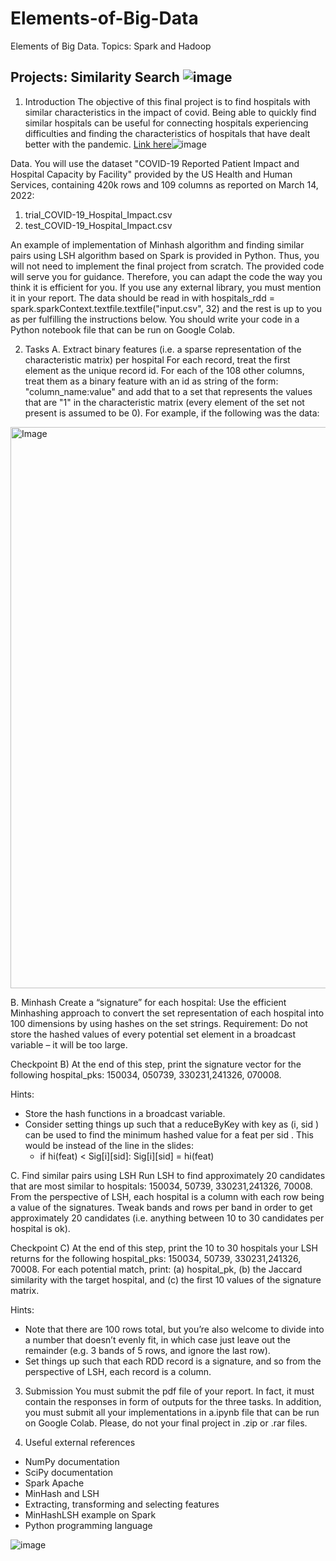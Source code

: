 # Elements-of-Big-Data
Elements of Big Data. Topics: Spark and Hadoop

## Projects: Similarity Search ![image](https://github.com/user-attachments/assets/dc37f44a-f0a9-4b8a-a70c-c4c1a52063de)

1. Introduction 
The objective of this final project is to find hospitals with similar characteristics in the impact of covid. Being able to quickly find similar hospitals can be useful for connecting hospitals experiencing difficulties and finding the characteristics of hospitals that have dealt better with the pandemic. [Link here](https://healthdata.gov/Hospital/COVID-19-Reported-Patient-Impact-and-Hospital-Capa/anagcw7u  )![image](https://github.com/user-attachments/assets/a801c308-d07b-4451-bbc1-95c22b37920f)


Data. You will use the dataset "COVID-19 Reported Patient Impact and Hospital Capacity by Facility" provided by the US Health and Human Services, containing 420k rows and 109 columns as reported on March 14, 2022: 
1. trial_COVID-19_Hospital_Impact.csv
2. test_COVID-19_Hospital_Impact.csv
   
An example of implementation of Minhash algorithm and finding similar pairs using LSH algorithm based on Spark is provided in Python. Thus, you will not need to implement the final project from scratch. The provided code will serve you for guidance. Therefore, you can adapt the code the way you think it is efficient for you. If you use any external library, you must mention it in your report. The data should be read in with hospitals_rdd = spark.sparkContext.textfile.textfile("input.csv", 32) and the rest is up to you as per fulfilling the instructions below. You should write your code in a Python notebook file that can be run on Google Colab. 


2. Tasks A. Extract binary features (i.e. a sparse representation of the characteristic matrix) per hospital 
For each record, treat the first element as the unique record id. For each of the 108 other columns, treat them as a binary feature with an id as string of the form: "column_name:value" and add that to a set that represents the values that are "1" in the characteristic matrix (every element of the set not present is assumed to be 0). For example, if the following was the data:

<img width="898" alt="Image" src="https://github.com/user-attachments/assets/a6c95f9d-5a51-4383-865f-75dc09cc5256" />


B. Minhash 
Create a “signature” for each hospital: Use the efficient Minhashing approach to convert the set representation of each hospital into 100 dimensions by using hashes on the set strings. Requirement: Do not store the hashed values of every potential set element in a broadcast variable – it will be too large. 

Checkpoint B) At the end of this step, print the signature vector for the following hospital_pks: 150034, 050739, 330231,241326, 070008. 

Hints: 
- Store the hash functions in a broadcast variable.
- Consider setting things up such that a reduceByKey with key as (i, sid ) can be used to find the minimum hashed value for a feat per sid . This would be instead of the line in the slides: 
  - if hi(feat) < Sig[i][sid]: Sig[i][sid] = hi(feat) 

C. Find similar pairs using LSH 
Run LSH to find approximately 20 candidates that are most similar to hospitals: 150034, 50739, 330231,241326, 70008. From the perspective of LSH, each hospital is a column with each row being a value of the signatures. Tweak bands and rows per band in order to get approximately 20 candidates (i.e. anything between 10 to 30 candidates per hospital is ok).  

Checkpoint C) At the end of this step, print the 10 to 30 hospitals your LSH returns for the following hospital_pks: 150034, 50739, 330231,241326, 70008.  For each potential match, print: (a) hospital_pk, (b) the Jaccard similarity with the target hospital, and (c) the first 10 values of the signature matrix. 

Hints: 
- Note that there are 100 rows total, but you’re also welcome to divide into a number that doesn’t evenly fit, in which case just leave out the remainder (e.g. 3 bands of 5 rows, and ignore the last row).
- Set things up such that each RDD record is a signature, and so from the perspective of LSH, each record is a column. 

3. Submission 
You must submit the pdf file of your report. In fact, it must contain the responses in form of outputs for the three tasks. In addition, you must submit all your implementations in a.ipynb file that can be run on Google Colab. Please, do not your final project in .zip or .rar files. 

4. Useful external references
- NumPy documentation
- SciPy documentation
- Spark Apache
- MinHash and LSH
- Extracting, transforming and selecting features
- MinHashLSH example on Spark
- Python programming language 
 
![image](https://github.com/user-attachments/assets/e7c8a803-dcd5-4e25-af4d-3b30e895c805)

